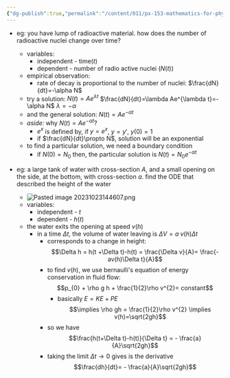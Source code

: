 ```yaml
---
{"dg-publish":true,"permalink":"/content/011/px-153-mathematics-for-physicists/term-1/px-153-c-first-order-od-es/px-153-c2-construction-of-od-es/","created":"2024-11-25T10:50:32.000+00:00","updated":"2024-11-26T23:14:20.388+00:00"}
---
```


- eg: you have  lump of radioactive material. how does the number of radioactive nuclei change over time?
	- variables:
		- independent - time($t$)
		- dependent - number of radio active nuclei ($N(t)$)
	- empirical observation:
		- rate of decay is proportional to the number of nuclei: $\frac{dN}{dt}=-\alpha N$
	- try a solution: $N(t)=Ae^{\lambda t}$
			$\frac{dN}{dt}=\lambda Ae^{\lambda t}=-\alpha N$
			$\lambda =-\alpha$
	- and the general solution: $N(t)=Ae^{-\alpha t}$
	- *aside*: why $N(t)=Ae^{-\alpha t}$?
		- $e^x$ is defined by, if $y=e^x$, $y=y'$, $y(0)=1$
		- if $\frac{dN}{dt}\propto N$, solution will be an exponential
	- to find a particular solution, we need a boundary condition
		- if $N(0)=N_0$ then, the particular solution is $N(t)=N_0e^{-\alpha t}$

- eg: a large tank of water with cross-section $A$, and a small opening on the side, at the bottom, with cross-section $a$. find the ODE that described the height of the water

	- ![Pasted image 20231023144607.png](/img/user/pics/Pasted%20image%2020231023144607.png)
	- variables:
		- independent - $t$
		- dependent - $h(t)$
	- the water exits the opening at speed $v(h)$ 
		- in a time $\Delta t$, the volume of water leaving is $\Delta V = a \;v(h) \Delta t$
			- corresponds to a change in height: 
			$$\Delta h = h(t +\Delta t)-h(t) =  \frac{\Delta v}{A}= \frac{-av(h)\Delta t}{A}$$
			- to find $v(h)$, we use bernaulli's equation of energy conservation in fluid flow: 
			$$p_{0} + \rho g h + \frac{1}{2}\rho v^{2}= constant$$
				- basically $E = KE + PE$
			$$\implies \rho gh = \frac{1}{2}\rho v^{2} \implies v(h)=\sqrt{2gh}$$
			- so we have 
			$$\frac{h(t+\Delta t)-h(t)}{\Delta t} = - \frac{a}{A}\sqrt{2gh}$$
			- taking the limit $\Delta t \to 0$ gives is the derivative 
			$$\frac{dh}{dt}= - \frac{a}{A}\sqrt{2gh}$$
